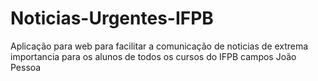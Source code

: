 # Noticias-Urgentes-IFPB
Aplicação para web para facilitar a comunicação de noticias de extrema importancia para os alunos de todos os cursos do IFPB campos João Pessoa
